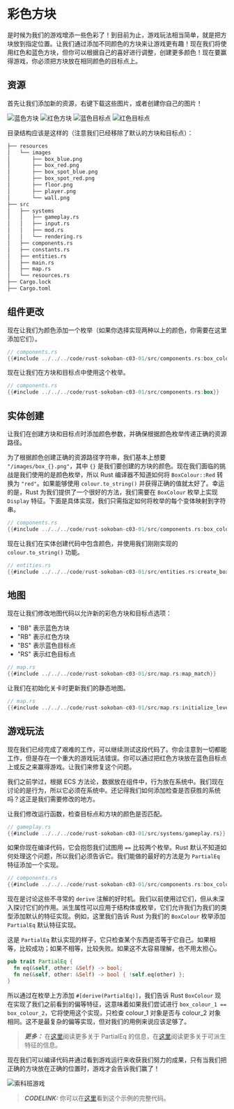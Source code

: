 # 彩色方块

是时候为我们的游戏增添一些色彩了！到目前为止，游戏玩法相当简单，就是把方块放到指定位置。让我们通过添加不同颜色的方块来让游戏更有趣！现在我们将使用红色和蓝色方块，但你可以根据自己的喜好进行调整，创建更多颜色！现在要赢得游戏，你必须把方块放在相同颜色的目标点上。

## 资源

首先让我们添加新的资源，右键下载这些图片，或者创建你自己的图片！

![蓝色方块](./images/box_blue.png)
![红色方块](./images/box_red.png)
![蓝色目标点](./images/box_spot_blue.png)
![红色目标点](./images/box_spot_red.png)

目录结构应该是这样的（注意我们已经移除了默认的方块和目标点）：

```sh
├── resources
│   └── images
│       ├── box_blue.png
│       ├── box_red.png
│       ├── box_spot_blue.png
│       ├── box_spot_red.png
│       ├── floor.png
│       ├── player.png
│       └── wall.png
├── src
│   ├── systems
│   │   ├── gameplay.rs
│   │   ├── input.rs
│   │   ├── mod.rs
│   │   └── rendering.rs
│   ├── components.rs
│   ├── constants.rs
│   ├── entities.rs
│   ├── main.rs
│   ├── map.rs
│   └── resources.rs
├── Cargo.lock
├── Cargo.toml
```

## 组件更改

现在让我们为颜色添加一个枚举（如果你选择实现两种以上的颜色，你需要在这里添加它们）。

```rust
// components.rs
{{#include ../../../code/rust-sokoban-c03-01/src/components.rs:box_colour}}
```

现在让我们在方块和目标点中使用这个枚举。

```rust
// components.rs
{{#include ../../../code/rust-sokoban-c03-01/src/components.rs:box}}
```

## 实体创建

让我们在创建方块和目标点时添加颜色参数，并确保根据颜色枚举传递正确的资源路径。

为了根据颜色创建正确的资源路径字符串，我们基本上想要 `"/images/box_{}.png"`，其中 `{}` 是我们要创建的方块的颜色。现在我们面临的挑战是我们使用的是颜色枚举，所以 Rust 编译器不知道如何将 `BoxColour::Red` 转换为 `"red"`。如果能够使用 `colour.to_string()` 并获得正确的值就太好了。幸运的是，Rust 为我们提供了一个很好的方法，我们需要在 `BoxColour` 枚举上实现 `Display` 特征。下面是具体实现，我们只需指定如何将枚举的每个变体映射到字符串。

```rust
// components.rs
{{#include ../../../code/rust-sokoban-c03-01/src/components.rs:box_colour_display}}
```

现在让我们在实体创建代码中包含颜色，并使用我们刚刚实现的 `colour.to_string()` 功能。

```rust
// entities.rs
{{#include ../../../code/rust-sokoban-c03-01/src/entities.rs:create_box}}
```

## 地图

现在让我们修改地图代码以允许新的彩色方块和目标点选项：

* "BB" 表示蓝色方块
* "RB" 表示红色方块
* "BS" 表示蓝色目标点
* "RS" 表示红色目标点

```rust
// map.rs
{{#include ../../../code/rust-sokoban-c03-01/src/map.rs:map_match}}
```

让我们在初始化关卡时更新我们的静态地图。

```rust
// map.rs
{{#include ../../../code/rust-sokoban-c03-01/src/map.rs:initialize_level}}
```

## 游戏玩法

现在我们已经完成了艰难的工作，可以继续测试这段代码了。你会注意到一切都能工作，但是存在一个重大的游戏玩法错误。你可以通过把红色方块放在蓝色目标点上或反之来赢得游戏。让我们来修复这个问题。

我们之前学过，根据 ECS 方法论，数据放在组件中，行为放在系统中。我们现在讨论的是行为，所以它必须在系统中。还记得我们如何添加检查是否获胜的系统吗？这正是我们需要修改的地方。

让我们修改运行函数，检查目标点和方块的颜色是否匹配。

```rust
// gameplay.rs
{{#include ../../../code/rust-sokoban-c03-01/src/systems/gameplay.rs}}
```

如果你现在编译代码，它会抱怨我们试图用 `==` 比较两个枚举。Rust 默认不知道如何处理这个问题，所以我们必须告诉它。我们能做的最好的方法是为 `PartialEq` 特征添加一个实现。

```rust
// components.rs
{{#include ../../../code/rust-sokoban-c03-01/src/components.rs:box_colour_eq}}
```

现在是讨论这些不寻常的 `derive` 注解的好时机。我们以前使用过它们，但从未深入探讨它们的作用。派生属性可以应用于结构体或枚举，它们允许我们为我们的类型添加默认的特征实现。例如，这里我们告诉 Rust 为我们的 `BoxColour` 枚举添加 `PartialEq` 默认特征实现。

这是 `PartialEq` 默认实现的样子，它只检查某个东西是否等于它自己。如果相等，比较成功；如果不相等，比较失败。如果这不太容易理解，也不用太担心。

```rust
pub trait PartialEq {
  fn eq(&self, other: &Self) -> bool;
  fn ne(&self, other: &Self) -> bool { !self.eq(other) };
}
```

所以通过在枚举上方添加 `#[derive(PartialEq)]`，我们告诉 Rust `BoxColour` 现在实现了我们之前看到的偏等特征，这意味着如果我们尝试进行 `box_colour_1 == box_colour_2`，它将使用这个实现，只检查 colour_1 对象是否与 colour_2 对象相同。这不是最复杂的偏等实现，但对我们的用例来说应该足够了。

> **_更多：_** 在[这里](https://doc.rust-lang.org/std/cmp/trait.PartialEq.html)阅读更多关于 PartialEq 的信息，在[这里](https://doc.rust-lang.org/book/appendix-03-derivable-traits.html)阅读更多关于可派生特征的信息。

现在我们可以编译代码并通过看到游戏运行来收获我们努力的成果，只有当我们把正确的方块放在正确的位置时，游戏才会告诉我们赢了！

![索科班游戏](./images/colours.gif)

> **_CODELINK:_** 你可以在[这里](https://github.com/iolivia/rust-sokoban/tree/master/code/rust-sokoban-c03-01)看到这个示例的完整代码。

